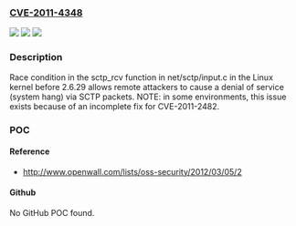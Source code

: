 ### [CVE-2011-4348](https://cve.mitre.org/cgi-bin/cvename.cgi?name=CVE-2011-4348)
![](https://img.shields.io/static/v1?label=Product&message=n%2Fa&color=blue)
![](https://img.shields.io/static/v1?label=Version&message=n%2Fa&color=blue)
![](https://img.shields.io/static/v1?label=Vulnerability&message=n%2Fa&color=brighgreen)

### Description

Race condition in the sctp_rcv function in net/sctp/input.c in the Linux kernel before 2.6.29 allows remote attackers to cause a denial of service (system hang) via SCTP packets.  NOTE: in some environments, this issue exists because of an incomplete fix for CVE-2011-2482.

### POC

#### Reference
- http://www.openwall.com/lists/oss-security/2012/03/05/2

#### Github
No GitHub POC found.

